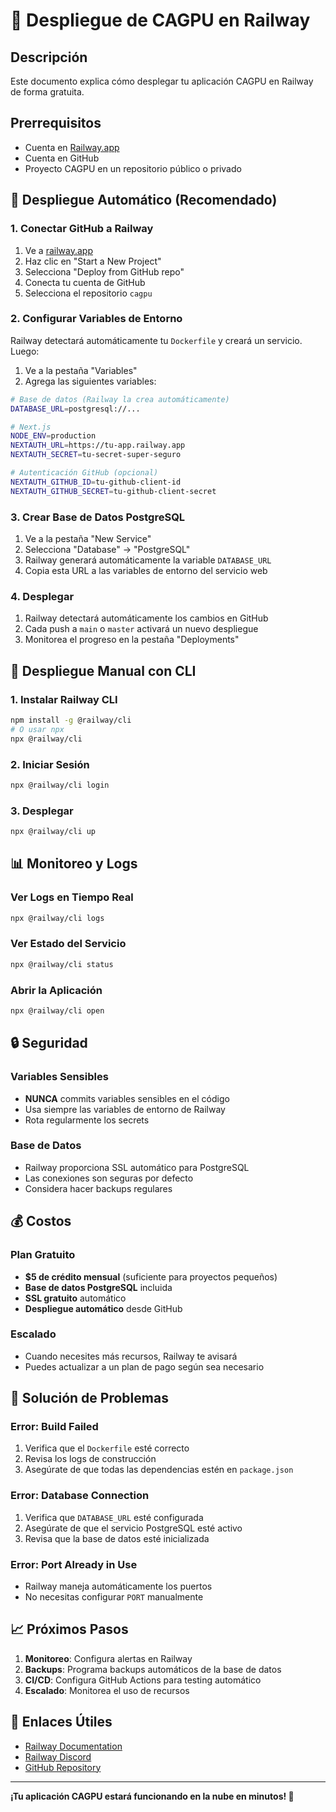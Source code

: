 # 🚀 Despliegue de CAGPU en Railway

## **Descripción**

Este documento explica cómo desplegar tu aplicación CAGPU en Railway de forma gratuita.

## **Prerrequisitos**

- Cuenta en [Railway.app](https://railway.app)
- Cuenta en GitHub
- Proyecto CAGPU en un repositorio público o privado

## **🚀 Despliegue Automático (Recomendado)**

### **1. Conectar GitHub a Railway**

1. Ve a [railway.app](https://railway.app)
2. Haz clic en "Start a New Project"
3. Selecciona "Deploy from GitHub repo"
4. Conecta tu cuenta de GitHub
5. Selecciona el repositorio `cagpu`

### **2. Configurar Variables de Entorno**

Railway detectará automáticamente tu `Dockerfile` y creará un servicio. Luego:

1. Ve a la pestaña "Variables"
2. Agrega las siguientes variables:

```bash
# Base de datos (Railway la crea automáticamente)
DATABASE_URL=postgresql://...

# Next.js
NODE_ENV=production
NEXTAUTH_URL=https://tu-app.railway.app
NEXTAUTH_SECRET=tu-secret-super-seguro

# Autenticación GitHub (opcional)
NEXTAUTH_GITHUB_ID=tu-github-client-id
NEXTAUTH_GITHUB_SECRET=tu-github-client-secret
```

### **3. Crear Base de Datos PostgreSQL**

1. Ve a la pestaña "New Service"
2. Selecciona "Database" → "PostgreSQL"
3. Railway generará automáticamente la variable `DATABASE_URL`
4. Copia esta URL a las variables de entorno del servicio web

### **4. Desplegar**

1. Railway detectará automáticamente los cambios en GitHub
2. Cada push a `main` o `master` activará un nuevo despliegue
3. Monitorea el progreso en la pestaña "Deployments"

## **🔧 Despliegue Manual con CLI**

### **1. Instalar Railway CLI**

```bash
npm install -g @railway/cli
# O usar npx
npx @railway/cli
```

### **2. Iniciar Sesión**

```bash
npx @railway/cli login
```

### **3. Desplegar**

```bash
npx @railway/cli up
```

## **📊 Monitoreo y Logs**

### **Ver Logs en Tiempo Real**

```bash
npx @railway/cli logs
```

### **Ver Estado del Servicio**

```bash
npx @railway/cli status
```

### **Abrir la Aplicación**

```bash
npx @railway/cli open
```

## **🔒 Seguridad**

### **Variables Sensibles**

- **NUNCA** commits variables sensibles en el código
- Usa siempre las variables de entorno de Railway
- Rota regularmente los secrets

### **Base de Datos**

- Railway proporciona SSL automático para PostgreSQL
- Las conexiones son seguras por defecto
- Considera hacer backups regulares

## **💰 Costos**

### **Plan Gratuito**

- **$5 de crédito mensual** (suficiente para proyectos pequeños)
- **Base de datos PostgreSQL** incluida
- **SSL gratuito** automático
- **Despliegue automático** desde GitHub

### **Escalado**

- Cuando necesites más recursos, Railway te avisará
- Puedes actualizar a un plan de pago según sea necesario

## **🚨 Solución de Problemas**

### **Error: Build Failed**

1. Verifica que el `Dockerfile` esté correcto
2. Revisa los logs de construcción
3. Asegúrate de que todas las dependencias estén en `package.json`

### **Error: Database Connection**

1. Verifica que `DATABASE_URL` esté configurada
2. Asegúrate de que el servicio PostgreSQL esté activo
3. Revisa que la base de datos esté inicializada

### **Error: Port Already in Use**

- Railway maneja automáticamente los puertos
- No necesitas configurar `PORT` manualmente

## **📈 Próximos Pasos**

1. **Monitoreo**: Configura alertas en Railway
2. **Backups**: Programa backups automáticos de la base de datos
3. **CI/CD**: Configura GitHub Actions para testing automático
4. **Escalado**: Monitorea el uso de recursos

## **🔗 Enlaces Útiles**

- [Railway Documentation](https://docs.railway.app/)
- [Railway Discord](https://discord.gg/railway)
- [GitHub Repository](https://github.com/tu-usuario/cagpu)

---

**¡Tu aplicación CAGPU estará funcionando en la nube en minutos! 🎉**
